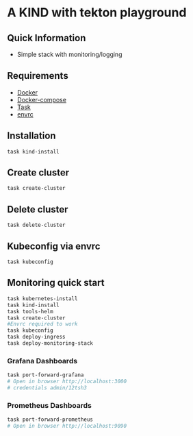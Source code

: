 # A KIND with tekton playground

## Quick Information

- Simple stack with monitoring/logging

## Requirements

- [Docker](https://www.docker.com/)
- [Docker-compose](https://docs.docker.com/compose/)
- [Task](https://taskfile.dev)
- [envrc](https://direnv.net/)

## Installation

`task kind-install`

## Create cluster

`task create-cluster`

## Delete cluster

`task delete-cluster`

## Kubeconfig via envrc

`task kubeconfig`

## Monitoring quick start

```bash
task kubernetes-install
task kind-install
task tools-helm
task create-cluster
#Envrc required to work
task kubeconfig
task deploy-ingress
task deploy-monitoring-stack
```

### Grafana Dashboards

```bash
task port-forward-grafana
# Open in browser http://localhost:3000
# credentials admin/12tsh3
```

### Prometheus Dashboards

```bash
task port-forward-prometheus
# Open in browser http://localhost:9090
```
